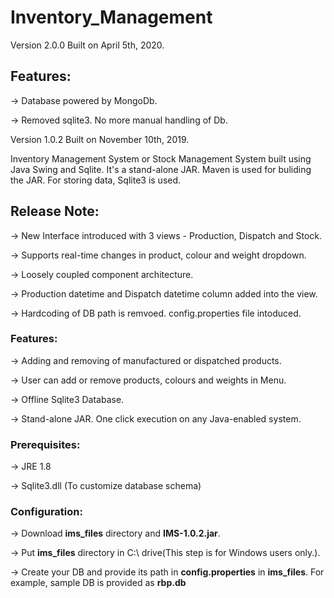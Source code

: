 # Inventory_Management

Version 2.0.0
Built on April 5th, 2020.

## Features:
-> Database powered by MongoDb.

-> Removed sqlite3. No more manual handling of Db.

Version 1.0.2
Built on November 10th, 2019.

Inventory Management System or Stock Management System built using Java Swing and Sqlite. It's a stand-alone JAR. Maven is used for buliding the JAR. For storing data, Sqlite3 is used.

## Release Note:
-> New Interface introduced with 3 views - Production, Dispatch and Stock.

-> Supports real-time changes in product, colour and weight dropdown.

-> Loosely coupled component architecture.

-> Production datetime and Dispatch datetime column added into the view.

-> Hardcoding of DB path is remvoed. config.properties file intoduced.

### Features:
-> Adding and removing of manufactured or dispatched products.

-> User can add or remove products, colours and weights in Menu.

-> Offline Sqlite3 Database.

-> Stand-alone JAR. One click execution on any Java-enabled system.

### Prerequisites:
-> JRE 1.8

-> Sqlite3.dll (To customize database schema)

### Configuration:

-> Download **ims_files** directory and **IMS-1.0.2.jar**.

-> Put **ims_files** directory in C:\ drive(This step is for Windows users only.).

-> Create your DB and provide its path in **config.properties** in **ims_files**. For example, sample DB is provided as **rbp.db**